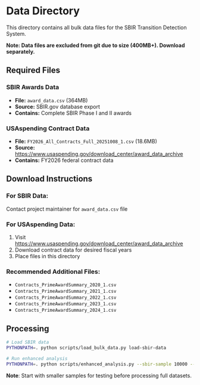 # Data Directory

This directory contains all bulk data files for the SBIR Transition Detection System.

**Note: Data files are excluded from git due to size (400MB+). Download separately.**

## Required Files

### SBIR Awards Data
- **File:** `award_data.csv` (364MB)
- **Source:** SBIR.gov database export
- **Contains:** Complete SBIR Phase I and II awards

### USAspending Contract Data
- **File:** `FY2026_All_Contracts_Full_20251008_1.csv` (18.6MB)
- **Source:** https://www.usaspending.gov/download_center/award_data_archive
- **Contains:** FY2026 federal contract data

## Download Instructions

### For SBIR Data:
Contact project maintainer for `award_data.csv` file

### For USAspending Data:
1. Visit https://www.usaspending.gov/download_center/award_data_archive
2. Download contract data for desired fiscal years
3. Place files in this directory

### Recommended Additional Files:
- `Contracts_PrimeAwardSummary_2020_1.csv`
- `Contracts_PrimeAwardSummary_2021_1.csv`
- `Contracts_PrimeAwardSummary_2022_1.csv`
- `Contracts_PrimeAwardSummary_2023_1.csv`
- `Contracts_PrimeAwardSummary_2024_1.csv`

## Processing

```bash
# Load SBIR data
PYTHONPATH=. python scripts/load_bulk_data.py load-sbir-data

# Run enhanced analysis
PYTHONPATH=. python scripts/enhanced_analysis.py --sbir-sample 10000 --contract-sample 2000
```

**Note**: Start with smaller samples for testing before processing full datasets.
